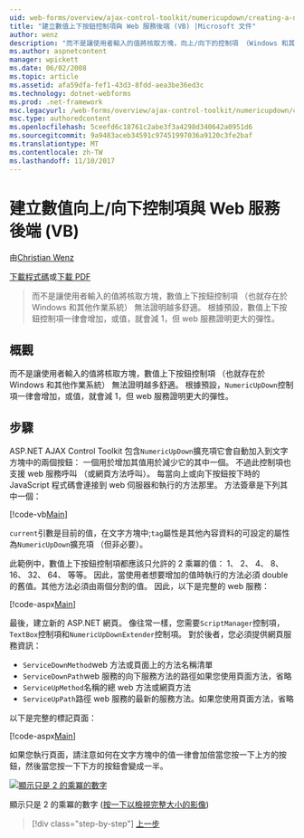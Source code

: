 ```yaml
---
uid: web-forms/overview/ajax-control-toolkit/numericupdown/creating-a-numeric-up-down-control-with-a-web-service-backend-vb
title: "建立數值上下按鈕控制項與 Web 服務後端 (VB) |Microsoft 文件"
author: wenz
description: "而不是讓使用者輸入的值將核取方塊，向上/向下的控制項 （Windows 和其他作業系統有） 的數值無法證明越多的 c..."
ms.author: aspnetcontent
manager: wpickett
ms.date: 06/02/2008
ms.topic: article
ms.assetid: afa59dfa-fef1-43d3-8fdd-aea3be36ed3c
ms.technology: dotnet-webforms
ms.prod: .net-framework
msc.legacyurl: /web-forms/overview/ajax-control-toolkit/numericupdown/creating-a-numeric-up-down-control-with-a-web-service-backend-vb
msc.type: authoredcontent
ms.openlocfilehash: 5ceefd6c18761c2abe3f3a4298d340642a0951d6
ms.sourcegitcommit: 9a9483aceb34591c97451997036a9120c3fe2baf
ms.translationtype: MT
ms.contentlocale: zh-TW
ms.lasthandoff: 11/10/2017
---
```

<a name="creating-a-numeric-updown-control-with-a-web-service-backend-vb"></a>建立數值向上/向下控制項與 Web 服務後端 (VB)
====================
由[Christian Wenz](https://github.com/wenz)

[下載程式碼](http://download.microsoft.com/download/9/3/f/93f8daea-bebd-4821-833b-95205389c7d0/numericupdown1.vb.zip)或[下載 PDF](http://download.microsoft.com/download/2/d/c/2dc10e34-6983-41d4-9c08-f78f5387d32b/numericupdown1VB.pdf)

> 而不是讓使用者輸入的值將核取方塊，數值上下按鈕控制項 （也就存在於 Windows 和其他作業系統） 無法證明越多舒適。 根據預設，數值上下按鈕控制項一律會增加，或值，就會減 1，但 web 服務證明更大的彈性。


## <a name="overview"></a>概觀

而不是讓使用者輸入的值將核取方塊，數值上下按鈕控制項 （也就存在於 Windows 和其他作業系統） 無法證明越多舒適。 根據預設，`NumericUpDown`控制項一律會增加，或值，就會減 1，但 web 服務證明更大的彈性。

## <a name="steps"></a>步驟

ASP.NET AJAX Control Toolkit 包含`NumericUpDown`擴充項它會自動加入到文字方塊中的兩個按鈕： 一個用於增加其值用於減少它的其中一個。 不過此控制項也支援 web 服務呼叫 （或網頁方法呼叫）。 每當向上或向下按鈕按下時的 JavaScript 程式碼會連接到 web 伺服器和執行的方法那里。 方法簽章是下列其中一個：

[!code-vb[Main](creating-a-numeric-up-down-control-with-a-web-service-backend-vb/samples/sample1.vb)]

`current`引數是目前的值，在文字方塊中;`tag`屬性是其他內容資料的可設定的屬性為`NumericUpDown`擴充項 （但非必要）。

此範例中，數值上下按鈕控制項都應該只允許的 2 乘冪的值： 1、 2、 4、 8、 16、 32、 64、 等等。 因此，當使用者想要增加的值時執行的方法必須 double 的舊值。其他方法必須由兩個分割的值。 因此，以下是完整的 web 服務：

[!code-aspx[Main](creating-a-numeric-up-down-control-with-a-web-service-backend-vb/samples/sample2.aspx)]

最後，建立新的 ASP.NET 網頁。 像往常一樣，您需要`ScriptManager`控制項，`TextBox`控制項和`NumericUpDownExtender`控制項。 對於後者，您必須提供網頁服務資訊：

- `ServiceDownMethod`web 方法或頁面上的方法名稱清單
- `ServiceDownPath`web 服務的向下服務方法的路徑如果您使用頁面方法，省略
- `ServiceUpMethod`名稱的總 web 方法或網頁方法
- `ServiceUpPath`路徑 web 服務的最新的服務方法。如果您使用頁面方法，省略

以下是完整的標記頁面：

[!code-aspx[Main](creating-a-numeric-up-down-control-with-a-web-service-backend-vb/samples/sample3.aspx)]

如果您執行頁面，請注意如何在文字方塊中的值一律會加倍當您按一下上方的按鈕，然後當您按一下下方的按鈕會變成一半。


[![顯示只是 2 的乘冪的數字](creating-a-numeric-up-down-control-with-a-web-service-backend-vb/_static/image2.png)](creating-a-numeric-up-down-control-with-a-web-service-backend-vb/_static/image1.png)

顯示只是 2 的乘冪的數字 ([按一下以檢視完整大小的影像](creating-a-numeric-up-down-control-with-a-web-service-backend-vb/_static/image3.png))

>[!div class="step-by-step"]
[上一步](creating-a-numeric-up-down-control-with-a-web-service-backend-cs.md)
